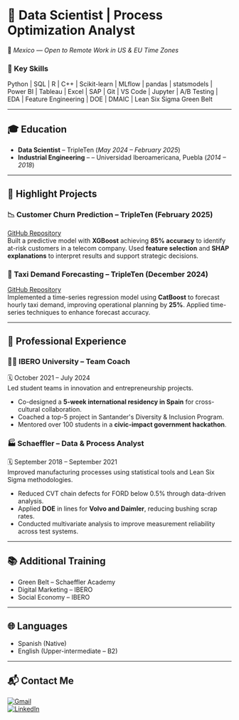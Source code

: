 # 💼 Data Scientist | Process Optimization Analyst  
📍 *Mexico — Open to Remote Work in US & EU Time Zones*  

### 🧠 Key Skills  
Python | SQL | R | C++ | Scikit-learn | MLflow | pandas | statsmodels | Power BI | Tableau | Excel | SAP | Git | VS Code | Jupyter | A/B Testing | EDA | Feature Engineering | DOE | DMAIC | Lean Six Sigma Green Belt

---

## 🎓 Education  
- **Data Scientist** – TripleTen (_May 2024 – February 2025_)
- **Industrial Engineering** – – Universidad Iberoamericana, Puebla (_2014 – 2018_)

---

## 🚀 Highlight Projects  

### 📉 Customer Churn Prediction – TripleTen (February 2025)  
[GitHub Repository](https://github.com/MPOrtiz/Interconnect)   
Built a predictive model with **XGBoost** achieving **85% accuracy** to identify at-risk customers in a telecom company. Used **feature selection** and **SHAP explanations** to interpret results and support strategic decisions.

### 🚖 Taxi Demand Forecasting – TripleTen (December 2024)  
[GitHub Repository](https://github.com/MPOrtiz/SweetLifeTaxi_TemporalSeries)  
Implemented a time-series regression model using **CatBoost** to forecast hourly taxi demand, improving operational planning by **25%**. Applied time-series techniques to enhance forecast accuracy.

---

## 🧳 Professional Experience  

### 👩‍🏫 IBERO University – Team Coach  
🗓️ October 2021 – July 2024  
Led student teams in innovation and entrepreneurship projects.  

- Co-designed a **5-week international residency in Spain** for cross-cultural collaboration.  
- Coached a top-5 project in Santander's Diversity & Inclusion Program.  
- Mentored over 100 students in a **civic-impact government hackathon**.  

### 🏭 Schaeffler – Data & Process Analyst  
🗓️ September 2018 – September 2021  
Improved manufacturing processes using statistical tools and Lean Six Sigma methodologies.  

- Reduced CVT chain defects for FORD below 0.5% through data-driven analysis.  
- Applied **DOE** in lines for **Volvo and Daimler**, reducing bushing scrap rates.  
- Conducted multivariate analysis to improve measurement reliability across test systems.  
---

## 📚 Additional Training  
- Green Belt – Schaeffler Academy  
- Digital Marketing – IBERO  
- Social Economy – IBERO  
---

## 🌐 Languages  
- Spanish (Native)  
- English (Upper-intermediate – B2)  
---

## 📬 Contact Me  
[![Gmail](https://img.shields.io/badge/Gmail-D14836?style=for-the-badge&logo=gmail&logoColor=white)](mailto:marthapatricia.orma@gmail.com)  
[![LinkedIn](https://img.shields.io/badge/LinkedIn-0077B5?style=for-the-badge&logo=linkedin&logoColor=white)](https://www.linkedin.com/in/marthapatriciaortiz/)  
